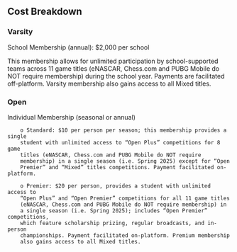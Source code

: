 ## Cost Breakdown

### Varsity
School Membership (annual): $2,000 per school 

This membership allows for unlimited participation by school-supported teams across 11 game titles (eNASCAR, Chess.com and PUBG Mobile do NOT require membership)
during the school year. Payments are facilitated off-platform. Varsity membership also gains access to all Mixed titles.


### Open
Individual Membership (seasonal or annual)


		o Standard: $10 per person per season; this membership provides a single
		student with unlimited access to “Open Plus” competitions for 8 game
		titles (eNASCAR, Chess.com and PUBG Mobile do NOT require
		membership) in a single season (i.e. Spring 2025) except for “Open
		Premier” and “Mixed” titles competitions. Payment facilitated on-platform.
	
		o Premier: $20 per person, provides a student with unlimited access to
		“Open Plus” and “Open Premier” competitions for all 11 game titles
		(eNASCAR, Chess.com and PUBG Mobile do NOT require membership) in
		a single season (i.e. Spring 2025); includes “Open Premier” competitions,
		which feature scholarship prizing, regular broadcasts, and in-person
		championships. Payment facilitated on-platform. Premium membership
		also gains access to all Mixed titles.
